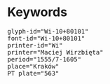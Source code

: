 # Keywords
<pre>
glyph-id="Wi-10+80101"
font-id="Wi-10+80101"
printer-id="Wi"
printer="Maciej Wirzbięta"
period="1555/7-1605"
place="Kraków"
PT plate="563"
</pre>
